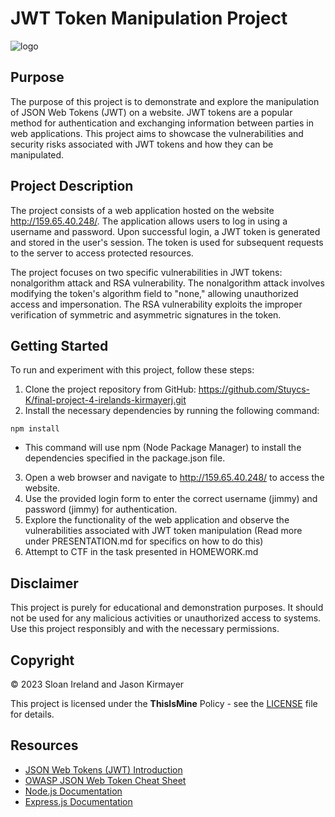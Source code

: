 # JWT Token Manipulation Project
![logo](https://miro.medium.com/v2/resize:fit:1170/1*AMeiWwTqbLAUe0bvdVTVLA.png)
## Purpose

The purpose of this project is to demonstrate and explore the manipulation of JSON Web Tokens (JWT) on a website. JWT tokens are a popular method for authentication and exchanging information between parties in web applications. This project aims to showcase the vulnerabilities and security risks associated with JWT tokens and how they can be manipulated.

## Project Description

The project consists of a web application hosted on the website http://159.65.40.248/. The application allows users to log in using a username and password. Upon successful login, a JWT token is generated and stored in the user's session. The token is used for subsequent requests to the server to access protected resources.

The project focuses on two specific vulnerabilities in JWT tokens: nonalgorithm attack and RSA vulnerability. The nonalgorithm attack involves modifying the token's algorithm field to "none," allowing unauthorized access and impersonation. The RSA vulnerability exploits the improper verification of symmetric and asymmetric signatures in the token.

## Getting Started

To run and experiment with this project, follow these steps:

1. Clone the project repository from GitHub: https://github.com/Stuycs-K/final-project-4-irelands-kirmayerj.git
2. Install the necessary dependencies by running the following command: 
```
npm install
```
 - This command will use npm (Node Package Manager) to install the dependencies specified in the package.json file.


3. Open a web browser and navigate to http://159.65.40.248/ to access the website.
4. Use the provided login form to enter the correct username (jimmy) and password (jimmy) for authentication.
5. Explore the functionality of the web application and observe the vulnerabilities associated with JWT token manipulation (Read more under PRESENTATION.md for specifics on how to do this)
6. Attempt to CTF in the task presented in HOMEWORK.md

## Disclaimer

This project is purely for educational and demonstration purposes. It should not be used for any malicious activities or unauthorized access to systems. Use this project responsibly and with the necessary permissions. 

## Copyright

© 2023 Sloan Ireland and Jason Kirmayer

This project is licensed under the **ThisIsMine** Policy - see the [LICENSE](https://www.bing.com/ck/a?!&&p=3b44a9a64d0e13aeJmltdHM9MTY4NTMxODQwMCZpZ3VpZD0xMmRhYzlkOC1mYzgzLTY0Y2YtMjMzNi1kYjRmZmQ5MTY1ZDYmaW5zaWQ9NTIxMA&ptn=3&hsh=3&fclid=12dac9d8-fc83-64cf-2336-db4ffd9165d6&psq=rickroll&u=a1aHR0cHM6Ly93d3cueW91dHViZS5jb20vd2F0Y2g_dj1kUXc0dzlXZ1hjUQ&ntb=1) file for details.


## Resources

- [JSON Web Tokens (JWT) Introduction](https://jwt.io/introduction/)
- [OWASP JSON Web Token Cheat Sheet](https://cheatsheetseries.owasp.org/cheatsheets/JSON_Web_Token_Cheat_Sheet.html)
- [Node.js Documentation](https://nodejs.org/)
- [Express.js Documentation](https://expressjs.com/)

